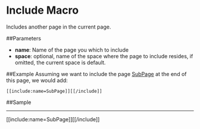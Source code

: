 # Include Macro
Includes another page in the current page.


##Parameters

* **name**: Name of the page you which to include
* **space**: optional, name of the space where the page to include resides, if omitted, the current space is default.


##Example
Assuming we want to include the page [SubPage][] at the end of this page, we would add:

    [[include:name=SubPage]][[/include]]


##Sample

---

[[include:name=SubPage]][[/include]]

  [SubPage]: /sampleapp/#/alkiradocs/SubPage
